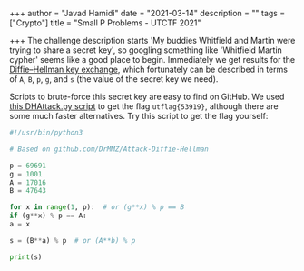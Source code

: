 +++
author = "Javad Hamidi"
date = "2021-03-14"
description = ""
tags = ["Crypto"]
title = "Small P Problems - UTCTF 2021"

+++
The challenge description starts 'My buddies Whitfield and Martin were trying to share a secret key', so googling something like 'Whitfield Martin cypher' seems like a good place to begin. Immediately we get results for the [Diffie–Hellman key exchange](https://en.wikipedia.org/wiki/Diffie%E2%80%93Hellman_key_exchange), which fortunately can be described in terms of `A`, `B`, `p`, `g`, and `s` (the value of the secret key we need).

Scripts to brute-force this secret key are easy to find on GitHub. We used [this DHAttack.py script](https://github.com/zhangpengpengpeng/Diffie-Hellman-Algorithm) to get the flag `utflag{53919}`, although there are some much faster alternatives. Try this script to get the flag yourself:

```py
#!/usr/bin/python3

# Based on github.com/DrMMZ/Attack-Diffie-Hellman

p = 69691
g = 1001
A = 17016
B = 47643

for x in range(1, p):  # or (g**x) % p == B
if (g**x) % p == A:
a = x

s = (B**a) % p  # or (A**b) % p

print(s) 
```